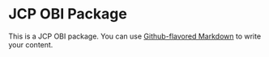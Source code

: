 # JCP OBI Package

This is a JCP OBI package. You can use
[Github-flavored Markdown](https://guides.github.com/features/mastering-markdown/)
to write your content.